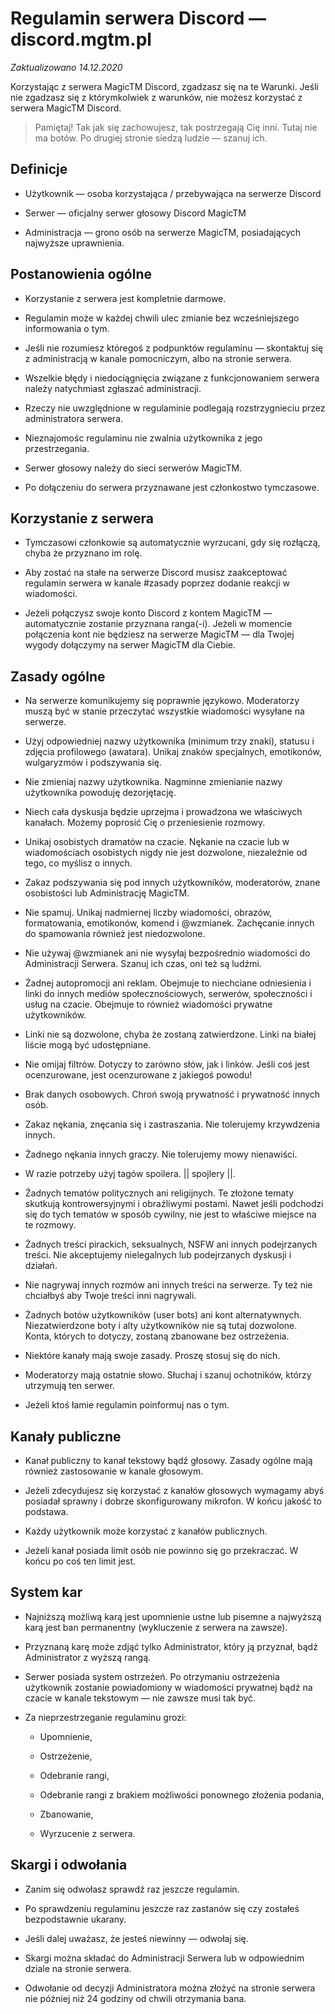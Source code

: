 # Regulamin serwera Discord — discord.mgtm.pl

_Zaktualizowano 14.12.2020_

Korzystając z serwera MagicTM Discord, zgadzasz się na te Warunki. Jeśli nie zgadzasz się z którymkolwiek z warunków, nie możesz korzystać z serwera MagicTM Discord.

> Pamiętaj! Tak jak się zachowujesz, tak postrzegają Cię inni. Tutaj nie ma botów. Po drugiej stronie siedzą ludzie — szanuj ich.

## Definicje

- Użytkownik — osoba korzystająca / przebywająca na serwerze Discord

- Serwer — oficjalny serwer głosowy Discord MagicTM

- Administracja — grono osób na serwerze MagicTM, posiadających najwyższe uprawnienia.

## Postanowienia ogólne

- Korzystanie z serwera jest kompletnie darmowe.

- Regulamin może w każdej chwili ulec zmianie bez wcześniejszego informowania o tym.

- Jeśli nie rozumiesz któregoś z podpunktów regulaminu — skontaktuj się z administracją w kanale pomocniczym, albo na stronie serwera.

- Wszelkie błędy i niedociągnięcia związane z funkcjonowaniem serwera należy natychmiast zgłaszać administracji.

- Rzeczy nie uwzględnione w regulaminie podlegają rozstrzygnieciu przez administratora serwera.

- Nieznajomośc regulaminu nie zwalnia użytkownika z jego przestrzegania.

- Serwer głosowy należy do sieci serwerów MagicTM.

- Po dołączeniu do serwera przyznawane jest członkostwo tymczasowe.

## Korzystanie z serwera

- Tymczasowi członkowie są automatycznie wyrzucani, gdy się rozłączą, chyba że przyznano im rolę.

- Aby zostać na stałe na serwerze Discord musisz zaakceptować regulamin serwera w kanale #zasady poprzez dodanie reakcji w wiadomości.

- Jeżeli połączysz swoje konto Discord z kontem MagicTM — automatycznie zostanie przyznana ranga(-i). Jeżeli w momencie połączenia kont nie będziesz na serwerze MagicTM — dla Twojej wygody dołączymy na serwer MagicTM dla Ciebie.

## Zasady ogólne

- Na serwerze komunikujemy się poprawnie językowo. Moderatorzy muszą być w stanie przeczytać wszystkie wiadomości wysyłane na serwerze.

- Użyj odpowiedniej nazwy użytkownika (minimum trzy znaki), statusu i zdjęcia profilowego (awatara). Unikaj znaków specjalnych, emotikonów, wulgaryzmów i podszywania się.

- Nie zmieniaj nazwy użytkownika. Nagminne zmienianie nazwy użytkownika powoduję dezorjętację.

- Niech cała dyskusja będzie uprzejma i prowadzona we właściwych kanałach. Możemy poprosić Cię o przeniesienie rozmowy.

- Unikaj osobistych dramatów na czacie. Nękanie na czacie lub w wiadomościach osobistych nigdy nie jest dozwolone, niezależnie od tego, co myślisz o innych.

- Zakaz podszywania się pod innych użytkowników, moderatorów, znane osobistości lub Administrację MagicTM.

- Nie spamuj. Unikaj nadmiernej liczby wiadomości, obrazów, formatowania, emotikonów, komend i @wzmianek. Zachęcanie innych do spamowania również jest niedozwolone.

- Nie używaj @wzmianek ani nie wysyłaj bezpośrednio wiadomości do Administracji Serwera. Szanuj ich czas, oni też są ludźmi.

- Żadnej autopromocji ani reklam. Obejmuje to niechciane odniesienia i linki do innych mediów społecznościowych, serwerów, społeczności i usług na czacie. Obejmuje to również wiadomości prywatne użytkowników.

- Linki nie są dozwolone, chyba że zostaną zatwierdzone. Linki na białej liście mogą być udostępniane.

- Nie omijaj filtrów. Dotyczy to zarówno słów, jak i linków. Jeśli coś jest ocenzurowane, jest ocenzurowane z jakiegoś powodu!

- Brak danych osobowych. Chroń swoją prywatność i prywatność innych osób.

- Zakaz nękania, znęcania się i zastraszania. Nie tolerujemy krzywdzenia innych.

- Żadnego nękania innych graczy. Nie tolerujemy mowy nienawiści.

- W razie potrzeby użyj tagów spoilera. || spojlery ||.

- Żadnych tematów politycznych ani religijnych. Te złożone tematy skutkują kontrowersyjnymi i obraźliwymi postami. Nawet jeśli podchodzi się do tych tematów w sposób cywilny, nie jest to właściwe miejsce na te rozmowy.

- Żadnych treści pirackich, seksualnych, NSFW ani innych podejrzanych treści. Nie akceptujemy nielegalnych lub podejrzanych dyskusji i działań.

- Nie nagrywaj innych rozmów ani innych treści na serwerze. Ty też nie chciałbyś aby Twoje treści inni nagrywali.

- Żadnych botów użytkowników (user bots) ani kont alternatywnych. Niezatwierdzone boty i alty użytkowników nie są tutaj dozwolone. Konta, których to dotyczy, zostaną zbanowane bez ostrzeżenia.

- Niektóre kanały mają swoje zasady. Proszę stosuj się do nich.

- Moderatorzy mają ostatnie słowo. Słuchaj i szanuj ochotników, którzy utrzymują ten serwer.

- Jeżeli ktoś łamie regulamin poinformuj nas o tym.

## Kanały publiczne

- Kanał publiczny to kanał tekstowy bądź głosowy. Zasady ogólne mają również zastosowanie w kanale głosowym.

- Jeżeli zdecydujesz się korzystać z kanałów głosowych wymagamy abyś posiadał sprawny i dobrze skonfigurowany mikrofon. W końcu jakość to podstawa.

- Każdy użytkownik może korzystać z kanałów publicznych.

- Jeżeli kanał posiada limit osób nie powinno się go przekraczać. W końcu po coś ten limit jest.

## System kar

- Najniższą możliwą karą jest upomnienie ustne lub pisemne a najwyższą karą jest ban permanentny (wykluczenie z serwera na zawsze).

- Przyznaną karę może zdjąć tylko Administrator, który ją przyznał, bądź Administrator z wyższą rangą.

- Serwer posiada system ostrzeżeń. Po otrzymaniu ostrzeżenia użytkownik zostanie powiadomiony w wiadomości prywatnej bądź na czacie w kanale tekstowym — nie zawsze musi tak być.

- Za nieprzestrzeganie regulaminu grozi:

  - Upomnienie,

  - Ostrzeżenie,

  - Odebranie rangi,

  - Odebranie rangi z brakiem możliwości ponownego złożenia podania,

  - Zbanowanie,

  - Wyrzucenie z serwera.

## Skargi i odwołania

- Zanim się odwołasz sprawdź raz jeszcze regulamin.

- Po sprawdzeniu regulaminu jeszcze raz zastanów się czy zostałeś bezpodstawnie ukarany.

- Jeśli dalej uważasz, że jesteś niewinny — odwołaj się.

- Skargi można składać do Administracji Serwera lub w odpowiednim dziale na stronie serwera.

- Odwołanie od decyzji Administratora można złożyć na stronie serwera nie później niż 24 godziny od chwili otrzymania bana.
